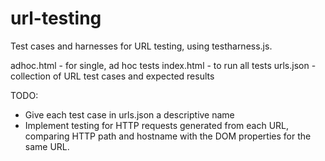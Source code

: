url-testing
===========

Test cases and harnesses for URL testing, using testharness.js.

adhoc.html - for single, ad hoc tests
index.html - to run all tests
urls.json  - collection of URL test cases and expected results

TODO:
- Give each test case in urls.json a descriptive name
- Implement testing for HTTP requests generated from each URL,
  comparing HTTP path and hostname with the DOM properties
  for the same URL.
